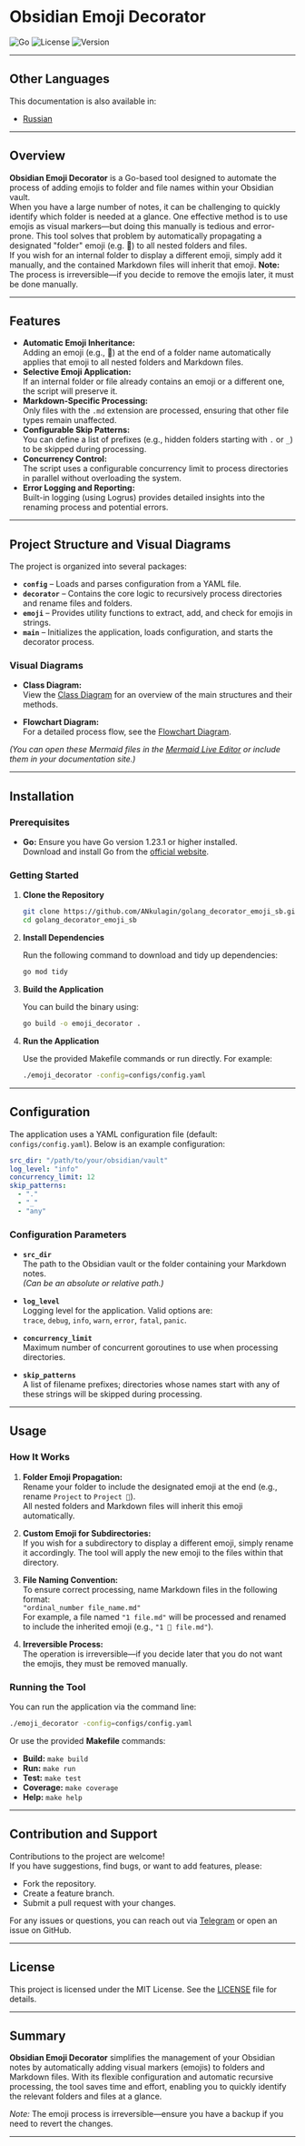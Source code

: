 # Obsidian Emoji Decorator

![Go](https://img.shields.io/badge/Go-1.23.1-blue.svg)
![License](https://img.shields.io/badge/License-MIT-green.svg)
![Version](https://img.shields.io/badge/Version-v1.0.0-blue.svg)

---

## Other Languages

This documentation is also available in:
- [Russian](README.ru.md)

---

## Overview

**Obsidian Emoji Decorator** is a Go-based tool designed to automate the process of adding emojis to folder and file names within your Obsidian vault.  
When you have a large number of notes, it can be challenging to quickly identify which folder is needed at a glance. One effective method is to use emojis as visual markers—but doing this manually is tedious and error-prone. This tool solves that problem by automatically propagating a designated "folder" emoji (e.g. 📂) to all nested folders and files.  
If you wish for an internal folder to display a different emoji, simply add it manually, and the contained Markdown files will inherit that emoji. **Note:** The process is irreversible—if you decide to remove the emojis later, it must be done manually.

---

## Features

- **Automatic Emoji Inheritance:**  
  Adding an emoji (e.g., 📂) at the end of a folder name automatically applies that emoji to all nested folders and Markdown files.
- **Selective Emoji Application:**  
  If an internal folder or file already contains an emoji or a different one, the script will preserve it.
- **Markdown-Specific Processing:**  
  Only files with the `.md` extension are processed, ensuring that other file types remain unaffected.
- **Configurable Skip Patterns:**  
  You can define a list of prefixes (e.g., hidden folders starting with `.` or `_`) to be skipped during processing.
- **Concurrency Control:**  
  The script uses a configurable concurrency limit to process directories in parallel without overloading the system.
- **Error Logging and Reporting:**  
  Built-in logging (using Logrus) provides detailed insights into the renaming process and potential errors.

---

## Project Structure and Visual Diagrams

The project is organized into several packages:

- **`config`** – Loads and parses configuration from a YAML file.
- **`decorator`** – Contains the core logic to recursively process directories and rename files and folders.
- **`emoji`** – Provides utility functions to extract, add, and check for emojis in strings.
- **`main`** – Initializes the application, loads configuration, and starts the decorator process.

### Visual Diagrams

- **Class Diagram:**  
  View the [Class Diagram](docs/ClassDiagram.mmd) for an overview of the main structures and their methods.
  
- **Flowchart Diagram:**  
  For a detailed process flow, see the [Flowchart Diagram](docs/Flowchart.mmd).

*(You can open these Mermaid files in the [Mermaid Live Editor](https://mermaid.live) or include them in your documentation site.)*

---

## Installation

### Prerequisites

- **Go:** Ensure you have Go version 1.23.1 or higher installed.  
  Download and install Go from the [official website](https://golang.org/dl/).

### Getting Started

1. **Clone the Repository**

   ```bash
   git clone https://github.com/ANkulagin/golang_decorator_emoji_sb.git
   cd golang_decorator_emoji_sb
   ```

2. **Install Dependencies**

   Run the following command to download and tidy up dependencies:

   ```bash
   go mod tidy
   ```

3. **Build the Application**

   You can build the binary using:

   ```bash
   go build -o emoji_decorator .
   ```

4. **Run the Application**

   Use the provided Makefile commands or run directly. For example:

   ```bash
   ./emoji_decorator -config=configs/config.yaml
   ```

---

## Configuration

The application uses a YAML configuration file (default: `configs/config.yaml`). Below is an example configuration:

```yaml
src_dir: "/path/to/your/obsidian/vault"
log_level: "info"
concurrency_limit: 12
skip_patterns:
  - "."
  - "_"
  - "any"
```

### Configuration Parameters

- **`src_dir`**  
  The path to the Obsidian vault or the folder containing your Markdown notes.  
  *(Can be an absolute or relative path.)*

- **`log_level`**  
  Logging level for the application. Valid options are:  
  `trace`, `debug`, `info`, `warn`, `error`, `fatal`, `panic`.

- **`concurrency_limit`**  
  Maximum number of concurrent goroutines to use when processing directories.

- **`skip_patterns`**  
  A list of filename prefixes; directories whose names start with any of these strings will be skipped during processing.

---

## Usage

### How It Works

1. **Folder Emoji Propagation:**  
   Rename your folder to include the designated emoji at the end (e.g., rename `Project` to `Project 📂`).  
   All nested folders and Markdown files will inherit this emoji automatically.

2. **Custom Emoji for Subdirectories:**  
   If you wish for a subdirectory to display a different emoji, simply rename it accordingly. The tool will apply the new emoji to the files within that directory.

3. **File Naming Convention:**  
   To ensure correct processing, name Markdown files in the following format:  
   `"ordinal_number file_name.md"`  
   For example, a file named `"1 file.md"` will be processed and renamed to include the inherited emoji (e.g., `"1 🤩 file.md"`).

4. **Irreversible Process:**  
   The operation is irreversible—if you decide later that you do not want the emojis, they must be removed manually.

### Running the Tool

You can run the application via the command line:

```bash
./emoji_decorator -config=configs/config.yaml
```

Or use the provided **Makefile** commands:

- **Build:** `make build`
- **Run:** `make run`
- **Test:** `make test`
- **Coverage:** `make coverage`
- **Help:** `make help`

---

## Contribution and Support

Contributions to the project are welcome!  
If you have suggestions, find bugs, or want to add features, please:

- Fork the repository.
- Create a feature branch.
- Submit a pull request with your changes.

For any issues or questions, you can reach out via [Telegram](https://t.me/ANkulagin03) or open an issue on GitHub.

---

## License

This project is licensed under the MIT License. See the [LICENSE](LICENSE) file for details.

---

## Summary

**Obsidian Emoji Decorator** simplifies the management of your Obsidian notes by automatically adding visual markers (emojis) to folders and Markdown files. With its flexible configuration and automatic recursive processing, the tool saves time and effort, enabling you to quickly identify the relevant folders and files at a glance.

*Note:* The emoji process is irreversible—ensure you have a backup if you need to revert the changes.

---
